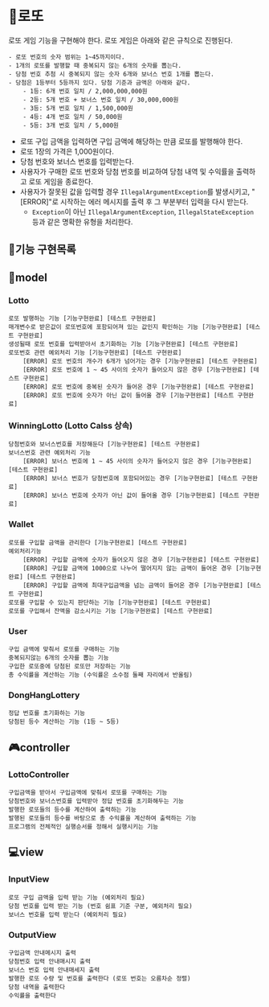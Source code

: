 # 🎰로또
로또 게임 기능을 구현해야 한다. 로또 게임은 아래와 같은 규칙으로 진행된다.

```
- 로또 번호의 숫자 범위는 1~45까지이다.
- 1개의 로또를 발행할 때 중복되지 않는 6개의 숫자를 뽑는다.
- 당첨 번호 추첨 시 중복되지 않는 숫자 6개와 보너스 번호 1개를 뽑는다.
- 당첨은 1등부터 5등까지 있다. 당첨 기준과 금액은 아래와 같다.
    - 1등: 6개 번호 일치 / 2,000,000,000원
    - 2등: 5개 번호 + 보너스 번호 일치 / 30,000,000원
    - 3등: 5개 번호 일치 / 1,500,000원
    - 4등: 4개 번호 일치 / 50,000원
    - 5등: 3개 번호 일치 / 5,000원
```

- 로또 구입 금액을 입력하면 구입 금액에 해당하는 만큼 로또를 발행해야 한다.
- 로또 1장의 가격은 1,000원이다.
- 당첨 번호와 보너스 번호를 입력받는다.
- 사용자가 구매한 로또 번호와 당첨 번호를 비교하여 당첨 내역 및 수익률을 출력하고 로또 게임을 종료한다.
- 사용자가 잘못된 값을 입력할 경우 `IllegalArgumentException`를 발생시키고, "[ERROR]"로 시작하는 에러 메시지를 출력 후 그 부분부터 입력을 다시 받는다.
  - `Exception`이 아닌 `IllegalArgumentException`, `IllegalStateException` 등과 같은 명확한 유형을 처리한다.

## 💬기능 구현목록

## 🧩model

### Lotto
    로또 발행하는 기능 [기능구현완료] [테스트 구현완료]
    매개변수로 받은값이 로또번호에 포함되어져 있는 값인지 확인하는 기능 [기능구현완료] [테스트 구현완료]
    생성될때 로또 번호를 입력받아서 초기화하는 기능 [기능구현완료] [테스트 구현완료]
    로또번호 관련 예외처리 기능 [기능구현완료] [테스트 구현완료]
        [ERROR] 로또 번호의 개수가 6개가 넘어가는 경우 [기능구현완료] [테스트 구현완료]
        [ERROR] 로또 번호에 1 ~ 45 사이의 숫자가 들어오지 않은 경우 [기능구현완료] [테스트 구현완료]
        [ERROR] 로또 번호에 중복된 숫자가 들어온 경우 [기능구현완료] [테스트 구현완료]
        [ERROR] 로또 번호에 숫자가 아닌 값이 들어올 경우 [기능구현완료] [테스트 구현완료]

### WinningLotto (Lotto Calss 상속)
    당첨번호와 보너스번호를 저장해둔다 [기능구현완료] [테스트 구현완료]
    보너스번호 관련 예외처리 기능
        [ERROR] 보너스 번호에 1 ~ 45 사이의 숫자가 들어오지 않은 경우 [기능구현완료] [테스트 구현완료]
        [ERROR] 보너스 번호가 당첨번호에 포함되어있는 경우 [기능구현완료] [테스트 구현완료]
        [ERROR] 보너스 번호에 숫자가 아닌 값이 들어올 경우 [기능구현완료] [테스트 구현완료]

### Wallet
    로또를 구입할 금액을 관리한다 [기능구현완료] [테스트 구현완료]
    예외처리기능
        [ERROR] 구입할 금액에 숫자가 들어오지 않은 경우 [기능구현완료] [테스트 구현완료]
        [ERROR] 구입할 금액에 1000으로 나누어 떨어지지 않는 금액이 들어온 경우 [기능구현완료] [테스트 구현완료]
        [ERROR] 구입할 금액에 최대구입금액을 넘는 금액이 들어온 경우 [기능구현완료] [테스트 구현완료]
    로또를 구입할 수 있는지 판단하는 기능 [기능구현완료] [테스트 구현완료]
    로또를 구입해서 잔액을 감소시키는 기능 [기능구현완료] [테스트 구현완료]

### User
    구입 금액에 맞춰서 로또를 구매하는 기능
    중복되지않는 6개의 숫자를 뽑는 기능
    구입한 로또중에 당첨된 로또만 저장하는 기능
    총 수익률을 계산하는 기능 (수익률은 소수점 둘째 자리에서 반올림)

### DongHangLottery
    정답 번호를 초기화하는 기능
    당첨된 등수 계산하는 기능 (1등 ~ 5등)

## 🎮controller

### LottoController
    구입금액을 받아서 구입금액에 맞춰서 로또를 구매하는 기능
    당첨번호와 보너스번호를 입력받아 정답 번호를 초기화해두는 기능
    발행한 로또들의 등수를 계산하여 출력하는 기능
    발행된 로또들의 등수를 바탕으로 총 수익률을 계산하여 출력하는 기능
    프로그램의 전체적인 실행순서를 정해서 실행시키는 기능

## 💻view

### InputView
    로또 구입 금액을 입력 받는 기능 (예외처리 필요)
    당첨 번호를 입력 받는 기능 (번호 쉼표 기준 구분, 예외처리 필요)
    보너스 번호를 입력 받는다 (예외처리 필요)
### OutputView
    구입금액 안내메시지 출력
    당첨번호 입력 안내매시지 출력
    보너스 번호 입력 안내매세지 출력
    발행한 로또 수량 및 번호를 출력한다 (로또 번호는 오름차순 정렬)
    당첨 내역을 출력한다
    수익률을 출력한다